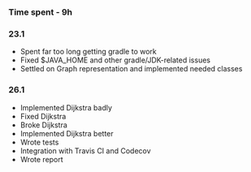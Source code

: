 ### Time spent - 9h

### 23.1
* Spent far too long getting gradle to work
* Fixed $JAVA_HOME and other gradle/JDK-related issues
* Settled on Graph representation and implemented needed classes

### 26.1
* Implemented Dijkstra badly
* Fixed Dijkstra
* Broke Dijkstra
* Implemented Dijkstra better
* Wrote tests
* Integration with Travis CI and Codecov
* Wrote report
